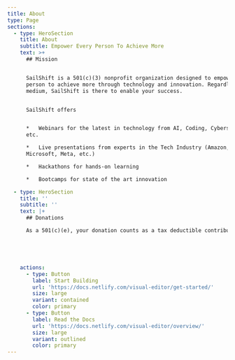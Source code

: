 ```yaml
---
title: About
type: Page
sections:
  - type: HeroSection
    title: About
    subtitle: Empower Every Person To Achieve More
    text: >+
      ## Mission


      SailShift is a 501(c)(3) nonprofit organization designed to empower every
      person to achieve more through technology and innovation. Regardless of
      medium, SailShift is there to enable your success.


      SailShift offers


      *   Webinars for the latest in technology from AI, Coding, Cybersecurity,
      etc.

      *   Live presentations from experts in the Tech Industry (Amazon, Google,
      Microsoft, Meta, etc.)

      *   Hackathons for hands-on learning

      *   Bootcamps for state of the art innovation

  - type: HeroSection
    title: ''
    subtitle: ''
    text: |+
      ## Donations

      As a 501(c)(e), your donation counts as a tax deductible contribution





    actions:
      - type: Button
        label: Start Building
        url: 'https://docs.netlify.com/visual-editor/get-started/'
        size: large
        variant: contained
        color: primary
      - type: Button
        label: Read the Docs
        url: 'https://docs.netlify.com/visual-editor/overview/'
        size: large
        variant: outlined
        color: primary
---
```

